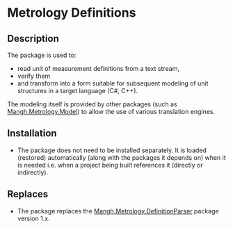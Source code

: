 ﻿# Metrology Definitions

## Description 

The package is used to:
- read unit of measurement definitions from a text stream,
- verify them
- and transform into a form suitable for subsequent modeling of unit structures in a target language (C#, C++).

The modeling itself is provided by other packages
(such as [Mangh.Metrology.Model](https://www.nuget.org/packages/Mangh.Metrology.Model))
to allow the use of various translation engines.

## Installation 

- The package does not need to be installed separately.
It is loaded (restored) automatically (along with the packages it depends on) when it is needed
i.e. when a project being built references it (directly or indirectly).

## Replaces

* The package replaces the
[Mangh.Metrology.DefinitionParser](https://www.nuget.org/packages/Mangh.Metrology.DefinitionParser)
package version 1.x.
